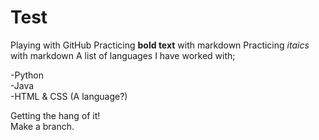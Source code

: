 # Test
Playing with GitHub
Practicing **bold text** with markdown
Practicing *itaics* with markdown
A list of languages I have worked with;

-Python  
-Java  
-HTML & CSS (A language?) 

Getting the hang of it!\
Make a branch.
